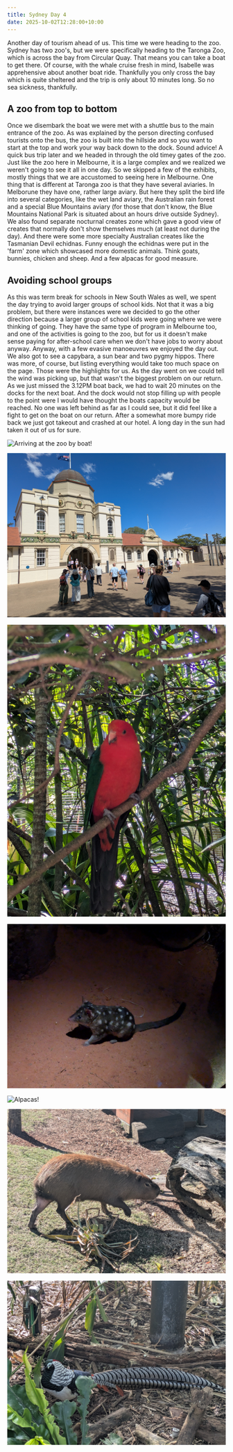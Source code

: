 ```yaml
---
title: Sydney Day 4
date: 2025-10-02T12:28:00+10:00
---
```

Another day of tourism ahead of us. This time we were heading to the zoo. Sydney has two zoo's, but we were specifically heading to the Taronga Zoo, which is across the bay from Circular Quay. That means you can take a boat to get there. Of course, with the whale cruise fresh in mind, Isabelle was apprehensive about another boat ride. Thankfully you only cross the bay which is quite sheltered and the trip is only about 10 minutes long. So no sea sickness, thankfully.

## A zoo from top to bottom

Once we disembark the boat we were met with a shuttle bus to the main entrance of the zoo. As was explained by the person directing confused tourists onto the bus, the zoo is built into the hillside and so you want to start at the top and work your way back down to the dock. Sound advice! A quick bus trip later and we headed in through the old timey gates of the zoo. Just like the zoo here in Melbourne, it is a large complex and we realized we weren't going to see it all in one day. So we skipped a few of the exhibits, mostly things that we are accustomed to seeing here in Melbourne. One thing that is different at Taronga zoo is that they have several aviaries. In Melborune they have one, rather large aviary. But here they split the bird life into several categories, like the wet land aviary, the Australian rain forest and a special Blue Mountains aviary (for those that don't know, the Blue Mountains National Park is situated about an hours drive outside Sydney). We also found separate nocturnal creates zone which gave a good view of creates that normally don't show themselves much (at least not during the day). And there were some more specialty Australian creates like the Tasmanian Devil echidnas. Funny enough the echidnas were put in the 'farm' zone which showcased more domestic animals. Think goats, bunnies, chicken and sheep. And a few alpacas for good measure. 

## Avoiding school groups

As this was term break for schools in New South Wales as well, we spent the day trying to avoid larger groups of school kids. Not that it was a big problem, but there were instances were we decided to go the other direction because a larger group of school kids were going where we were thinking of going. They have the same type of program in Melbourne too, and one of the activities is going to the zoo, but for us it doesn't make sense paying for after-school care when we don't have jobs to worry about anyway. Anyway, with a few evasive manoeuvres we enjoyed the day out. We also got to see a capybara, a sun bear and two pygmy hippos. There was more, of course, but listing everything would take too much space on the page. Those were the highlights for us. As the day went on we could tell the wind was picking up, but that wasn't the biggest problem on our return. As we just missed the 3.12PM boat back, we had to wait 20 minutes on the docks for the next boat. And the dock would not stop filling up with people to the point were I would have thought the boats capacity would be reached. No one was left behind as far as I could see, but it did feel like a fight to get on the boat on our return. After a somewhat more bumpy ride back we just got takeout and crashed at our hotel. A long day in the sun had taken it out of us for sure.

![](pxl_20251002_010227476.mp.jpg "Arriving at the zoo by boat!")

![](pxl_20251002_011155791.jpg "Historic gates")

![](pxl_20251002_012519212.jpg "A wide selection of bird life. This is a King Parrot I believe")

![](pxl_20251002_013546804.jpg "A noctarnal creature of some kind")

![](pxl_20251002_031408626.jpg "Alpacas!")

![](pxl_20251002_041517038.jpg "Worlds largest rodent...")

![](pxl_20251002_044959892.jpg "More birds! Quite the plumage on this guy")
